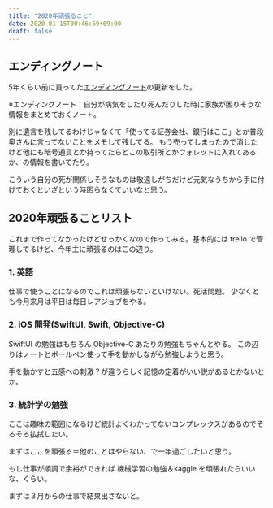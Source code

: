 ```yaml
---
title: "2020年頑張ること"
date: 2020-01-15T00:46:59+09:00
draft: false
---
```



## エンディングノート

5年くらい前に買ってた[エンディングノート](https://www.amazon.co.jp/dp/B0041O8WHO)の更新をした。

※エンディングノート：自分が病気をしたり死んだりした時に家族が困りそうな情報をまとめておくノート。

別に遺言を残してるわけじゃなくて「使ってる証券会社、銀行はここ」とか普段奥さんに言ってないことをメモして残してる。
もう売ってしまったので消したけど他にも暗号通貨とか持ってたらどこの取引所とかウォレットに入れてあるか、の情報を書いてたり。

こういう自分の死が関係しそうなものは敬遠しがちだけど元気なうちから手に付けておくといざという時困らなくていいなと思う。

## 2020年頑張ることリスト

これまで作ってなかったけどせっかくなので作ってみる。基本的には trello で管理してるけど、今年主に頑張るのはこの辺り。

### 1. 英語
仕事で使うことになるのでこれは頑張らないといけない。死活問題。
少なくとも今月来月は平日は毎日レアジョブをやる。

### 2. iOS 開発(SwiftUI, Swift, Objective-C)
SwiftUI の勉強はもちろん Objective-C あたりの勉強もちゃんとやる。
この辺りはノートとボールペン使って手を動かしながら勉強しようと思う。

手を動かすと五感への刺激？が違うらしく記憶の定着がいい説があるとかないとか。

### 3. 統計学の勉強
ここは趣味の範囲になるけど統計よくわかってないコンプレックスがあるのでそろそろ払拭したい。

まずはここを頑張る＝他のことはやらない、で一年過ごしたいと思う。

もし仕事が順調で余裕ができれば 機械学習の勉強＆kaggle を頑張れたらいいな、くらい。

まずは３月からの仕事で結果出さないと。
